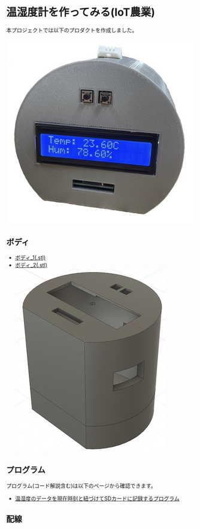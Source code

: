 <head>
  <link href="../css/extra.css" rel="stylesheet"></link>
</head>

# 温湿度計を作ってみる(IoT農業)

本プロジェクトでは以下のプロダクトを作成しました。

![](../images/prototype/prototype3/prototype3.jpg#center)

## ボディ
- [ボディ_1(.stl)](../files/prototype3/ボディ_1.stl)
- [ボディ_2(.stl)](../files/prototype3/ボディ_2.stl)
![](../images/prototype/prototype3/body/body_1.jpg#center)

## プログラム

プログラム(コード解説含む)は以下のページから確認できます。
<br>
- [温湿度のデータを現在時刻と紐づけてSDカードに記録するプログラム](https://github.com/ATSU3/iot-agri_arduino/blob/main/arduino/prototype_vi/prototype_v1.ino)


## 配線
